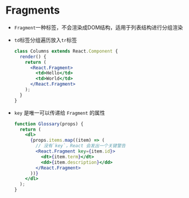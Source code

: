 # Fragments

- `Fragment`一种标签，不会渲染成DOM结构，适用于列表结构进行分组渲染
- `td`标签分组遍历放入`tr`标签
    
    ```jsx
    class Columns extends React.Component {
      render() {
        return (
          <React.Fragment>
            <td>Hello</td>
            <td>World</td>
          </React.Fragment>
        );
      }
    }
    ```
    
- `key` 是唯一可以传递给 `Fragment` 的属性
    
    ```jsx
    function Glossary(props) {
      return (
        <dl>
          {props.items.map((item) => (
            // 没有`key`，React 会发出一个关键警告
            <React.Fragment key={item.id}>
              <dt>{item.term}</dt>
              <dd>{item.description}</dd>
            </React.Fragment>
          ))}
        </dl>
      );
    }
    ```